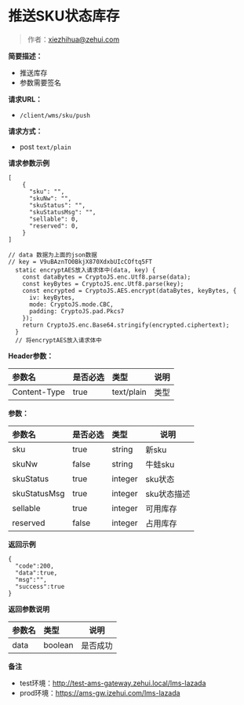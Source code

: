 # 推送SKU状态库存

> 作者：xiezhihua@zehui.com

**简要描述：** 

- 推送库存
- 参数需要签名

**请求URL：** 
- ` /client/wms/sku/push `
  
**请求方式：**
- post `text/plain` 


 **请求参数示例**

``` 
[
	{
	  "sku": "",
	  "skuNw": "",
	  "skuStatus": "",
	  "skuStatusMsg": "",
	  "sellable": 0,
	  "reserved": 0,
	}
]
```

```
// data 数据为上面的json数据
// key = V9uBAznTO0BkjX870XdxbUIcCOftq5FT
  static encryptAES放入请求体中(data, key) {
    const dataBytes = CryptoJS.enc.Utf8.parse(data);
    const keyBytes = CryptoJS.enc.Utf8.parse(key);
    const encrypted = CryptoJS.AES.encrypt(dataBytes, keyBytes, {
      iv: keyBytes,
      mode: CryptoJS.mode.CBC,
      padding: CryptoJS.pad.Pkcs7
    });
    return CryptoJS.enc.Base64.stringify(encrypted.ciphertext);
  }
  // 将encryptAES放入请求体中
```
**Header参数：** 

|参数名|是否必选|类型|说明|
|:----    |:---|:----- |-----   |
|Content-Type |true  |text/plain | 类型|

**参数：** 

|参数名|是否必选|类型|说明|
|:----    |:---|:----- |-----   |
|sku |true  |string |新sku |
|skuNw |false  |string |牛蛙sku |
|skuStatus |true  |integer |sku状态 |
|skuStatusMsg |true  |integer |sku状态描述 |
|sellable |true  |integer |可用库存 |
|reserved |false  |integer |占用库存 |

 **返回示例**

``` 
{
  "code":200,
  "data":true,
  "msg":"",
  "success":true
}
```

 **返回参数说明** 

|参数名|类型|说明|
|:-----  |:-----|----- |
|data |boolean  |是否成功

 **备注** 

- test环境：http://test-ams-gateway.zehui.local/lms-lazada
- prod环境：https://ams-gw.izehui.com/lms-lazada